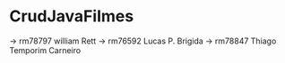 # CrudJavaFilmes

-> rm78797 william Rett
-> rm76592 Lucas P. Brigida
-> rm78847 Thiago Temporim Carneiro
